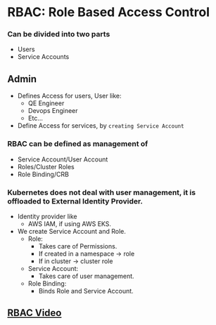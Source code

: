 # RBAC: Role Based Access Control
### Can be divided into two parts
- Users
- Service Accounts

## Admin
- Defines Access for users, User like:
    - QE Engineer
    - Devops Engineer
    - Etc...
- Define Access for services, by ```creating Service Account```

### RBAC can be defined as management of
- Service Account/User Account
- Roles/Cluster Roles
- Role Binding/CRB

### Kubernetes does not deal with user management, it is offloaded to External Identity Provider.

- Identity provider like
    - AWS IAM, if using AWS EKS.
- We create Service Account and Role.
    - Role: 
        - Takes care of Permissions.
        - If created in a namespace -> role
        - If in cluster -> cluster role
    - Service Account:
        - Takes care of user management.
    - Role Binding:
        - Binds Role and Service Account.


## [RBAC Video](https://youtu.be/1slRgW2IzJY?si=OUiDn75qQru_ka2C)